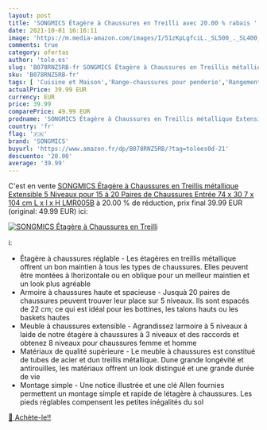 ```yaml
---
layout: post
title: 'SONGMICS Étagère à Chaussures en Treilli avec 20.00 % rabais '
date: 2021-10-01 16:16:11
image: 'https://m.media-amazon.com/images/I/51zKpLgfciL._SL500_._SL400_.jpg'
comments: true
category: ofertas
author: 'tole.es'
slug: 'B078RNZ5RB-fr SONGMICS Étagère à Chaussures en Treillis métallique...'
sku: 'B078RNZ5RB-fr'
tags: [ 'Cuisine et Maison','Range-chaussures pour penderie','Rangement et organisation','Rangement pour vêtements et penderies','songmics', ]
actualPrice: 39.99 EUR
currency: EUR
price: 39.99
comparePrice: 49.99 EUR
prodname: 'SONGMICS Étagère à Chaussures en Treillis métallique Extensible 5 Niveaux pour 15 à 20 Paires de Chaussures Entrée 74 x 30 7 x 104 cm  L x l x H  LMR005B'
country: 'fr'
flag: '🇫🇷'
brand: 'SONGMICS'
buyurl: 'https://www.amazon.fr/dp/B078RNZ5RB/?tag=tolees0d-21'
descuento: '20.00'
average: '39.99'
---
```


C'est en vente [SONGMICS Étagère à Chaussures en Treillis métallique Extensible 5 Niveaux pour 15 à 20 Paires de Chaussures Entrée 74 x 30 7 x 104 cm  L x l x H  LMR005B](https://www.amazon.fr/dp/B078RNZ5RB/?tag=tolees0d-21)  à  20.00 % de réduction, prix final  39.99 EUR (original: 49.99 EUR) ici:

[![SONGMICS Étagère à Chaussures en Treilli](https://m.media-amazon.com/images/I/51zKpLgfciL._SL500_._SL400_.jpg)](https://www.amazon.fr/dp/B078RNZ5RB/?tag=tolees0d-21)

ℹ️:

- Étagère à chaussures réglable - Les étagères en treillis métallique offrent un bon maintien à tous les types de chaussures. Elles peuvent être montées à lhorizontale ou en oblique pour un meilleur maintien et un look plus agréable
- Armoire à chaussures haute et spacieuse - Jusquà 20 paires de chaussures peuvent trouver leur place sur 5 niveaux. Ils sont espacés de 22 cm; ce qui est idéal pour les bottines, les talons hauts ou les baskets hautes
- Meuble à chaussures extensible - Agrandissez larmoire à 5 niveaux à laide de notre étagère à chaussures à 3 niveaux et des raccords et obtenez 8 niveaux pour chaussures femme et homme
- Matériaux de qualité supérieure - Le meuble à chaussures est constitué de tubes de acier et dun treillis métallique. Dune grande longévité et antirouilles, les matériaux offrent un look distingué et une grande durée de vie
- Montage simple - Une notice illustrée et une clé Allen fournies permettent un montage simple et rapide de létagère à chaussures. Les pieds réglables compensent les petites inégalités du sol

[🛒 Achète-le!!](https://www.amazon.fr/dp/B078RNZ5RB/?tag=tolees0d-21)
